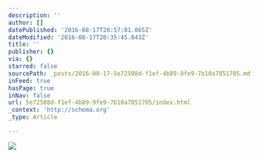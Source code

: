```yaml
---
description: ''
author: []
datePublished: '2016-08-17T20:57:01.865Z'
dateModified: '2016-08-17T20:35:45.843Z'
title: ''
publisher: {}
via: {}
starred: false
sourcePath: _posts/2016-08-17-5e72508d-f1ef-4b89-9fe9-7b10a7851705.md
inFeed: true
hasPage: true
inNav: false
url: 5e72508d-f1ef-4b89-9fe9-7b10a7851705/index.html
_context: 'http://schema.org'
_type: Article

---
```

![](https://the-grid-user-content.s3-us-west-2.amazonaws.com/ea239063-12cc-47df-acad-d8813e8a0bf7.jpg)